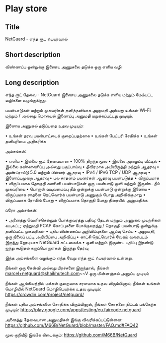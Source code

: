 Play store
==========

Title
-----
NetGuard - எந்த ரூட் ஃபயர்வால்


Short description
-----------------
விண்ணப்ப ஒன்றுக்கு இணைய அணுகலை தடுக்க ஒரு எளிய வழி


Long description
----------------
எந்த ரூட் தேவை - NetGuard இணைய அணுகலை தடுக்க எளிய மற்றும் மேம்பட்ட வழிகளை வழங்குகிறது.

பயன்பாடுகள் மற்றும் முகவரிகள் தனித்தனியாக அனுமதி அல்லது உங்கள் Wi-Fi மற்றும் / அல்லது மொபைல் இணைப்பு அனுமதி மறுக்கப்பட்டது முடியும்.

இணைய அணுகல் தடுப்பதை உதவ முடியும்:

&bull; உங்கள் தரவு பயன்பாட்டைக் குறைப்பதற்காக
&bull; உங்கள் பேட்டரி சேமிக்க
&bull; உங்கள் தனியுரிமை அதிகரிக்க

அம்சங்கள்:

&bull; எளிய
&bull; இல்லை ரூட் தேவையான
&bull; 100% திறந்த மூல 
&bull; இல்லை அழைப்பு வீட்டில்
&bull; இல்லை கண்காணிப்பு அல்லது பகுப்பாய்வு
&bull; தீவிரமாக அபிவிருத்தி மற்றும் ஆதரவு
&bull; அண்ட்ராய்டு 5.0 மற்றும் பின்னர் ஆதரவு
&bull; IPv4 / IPv6 TCP / UDP ஆதரவு
&bull; இணைப்புமுறை ஆதரவு
&bull; பல சாதனம் பயனர்கள் ஆதரவு பயன்படுத்த
&bull; விருப்பமாக
&bull; விருப்பமாக தொகுதி கணினி பயன்பாடுகள் ஒரு பயன்பாடு ஒளி மற்றும் இருண்ட தீம் முகவரியை
&bull; பொருள் வடிவமைப்பு தீம் ஒன்றுக்கு பயன்பாடு ஒன்றுக்கு இணைய
&bull; விருப்பமாக சாதனை நெட்வொர்க் பயன்பாடு அணுகும் போது அறிவிக்குமாறு 
&bull; விருப்பமாக ரோமிங் போது
&bull; விருப்பமாக தொகுதி போது திரையில் அனுமதிக்க

ப்ரோ அம்சங்கள்:

&bull; அனைத்து வெளிச்செல்லும் போக்குவரத்து பதிவு; தேடல் மற்றும் அணுகல் முயற்சிகள் வடிகட்ட; ஏற்றுமதி PCAP கோப்புகளை போக்குவரத்து / தொகுதி பயன்பாடு ஒன்றுக்கு தனிப்பட்ட முகவரிகள்
&bull; புதிய விண்ணப்ப அறிவிப்புகளை ஆய்வு செய்ய
&bull; அனுமதி; ஒரு நிலைப் பட்டி அறிவிப்பை அறிவிப்பு
&bull; காட்சி நெட்வொர்க் வேகம் வரைபடம் இருந்து நேரடியாக NetGuard கட்டமைக்க
&bull; ஒளி மற்றும் இருண்ட பதிப்பு இரண்டு ஐந்து கூடுதல் கருப்பொருள்கள் இருந்து தேர்வு

இந்த அம்சங்களை வழங்கும் எந்த வேறு எந்த ரூட் ஃபயர்வால் உள்ளது.

நீங்கள் ஒரு கேள்வி அல்லது பிரச்சனை இருந்தால், நீங்கள் marcel+netguard@shaikhutech.com~~V ஒரு மின்னஞ்சல் அனுப்ப முடியும்

நீங்கள் ஆங்கிலத்தில் மக்கள் குறைவாக சரளமாக உதவ விரும்பினால், நீங்கள் உங்கள் மொழியில் NetGuard மொழிபெயர்க்க உதவ முடியும்: https://crowdin.com/project/netguard/

நீங்கள் புதிய அம்சங்களை சோதிக்க விரும்பினால், நீங்கள் சோதனை திட்டம் பங்கேற்க முடியும்: https://play.google.com/apps/testing/eu.faircode.netguard

அனைத்து தேவையான அனுமதிகள் இங்கு விவரிக்கப்பட்டுள்ளன: https://github.com/M66B/NetGuard/blob/master/FAQ.md#FAQ42

மூல குறியீடு இங்கே கிடைக்கும்: https://github.com/M66B/NetGuard

